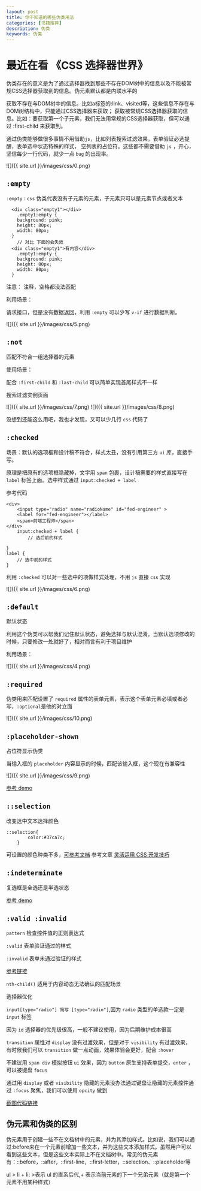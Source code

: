 ```yaml
---
layout: post
title: 你不知道的哪些伪类用法
categories: [书籍推荐]
description: 伪类
keywords: 伪类
---
```


# 最近在看 《CSS 选择器世界》
伪类存在的意义是为了通过选择器找到那些不存在DOM树中的信息以及不能被常规CSS选择器获取到的信息。伪元素默认都是内联水平的

获取不存在与DOM树中的信息。比如a标签的:link、visited等，这些信息不存在与DOM树结构中，只能通过CSS选择器来获取；
获取被常规CSS选择器获取的信息。比如：要获取第一个子元素，我们无法用常规的CSS选择器获取，但可以通过 :first-child 来获取到。

通过伪类能够做很多事情不用借助`js`，比如列表搜索过滤效果，表单验证必选提醒，表单选中状态特殊的样式， 空列表的占位符。这些都不需要借助 `js` ，开心，坚信每少一行代码，就少一点 `bug` 的出现率。


![]({{ site.url }}/images/css/0.png)

## `:empty`

`:empty` : `css` 伪类代表没有子元素的元素，子元素只可以是元素节点或者文本

```
  <div class="empty1"></div>
	.empty1:empty {
    background: pink;
    height: 80px;
    width: 80px;
  }
	// 对比 下面的会失效
  <div class="empty1">有内容</div>
	.empty1:empty {
    background: pink;
    height: 80px;
    width: 80px;
  }
```

注意： 注释，空格都没法匹配

利用场景：

请求接口，但是没有数据返回，利用 `:empty` 可以少写 `v-if` 进行数据判断。

![]({{ site.url }}/images/css/5.png)

## `:not`

匹配不符合一组选择器的元素

使用场景：

配合 `:first-child` 和 `:last-child` 可以简单实现首尾样式不一样

搜索过滤实例页面

![]({{ site.url }}/images/css/7.png)
![]({{ site.url }}/images/css/8.png)

没想到还能这么用吧，我也才发现，又可以少几行 `css` 代码了

## `:checked`

场景：默认的选项框和设计稿不符合，样式太丑，没有引用第三方 `ui` 库，直接手写。

原理是把原有的选项框隐藏掉，文字用 `span` 包裹，设计稿需要的样式直接写在 `label` 标签上面。选中样式通过 `input:checked + label`

参考代码

```
<div>
	<input type="radio" name="radioName" id="fed-engineer" >
	<label for="fed-engineer"></label>
	<span>前端工程师</span>
</div>
	input:checked + label {
		// 选后前的样式

}
label {
	// 选中前的样式
}
```

利用 `:checked` 可以对一些选中的项做样式处理，不用 `js` 直接 `css` 实现

![]({{ site.url }}/images/css/6.png)

## `:default`

默认状态

利用这个伪类可以帮我们记住默认状态，避免选择与默认混淆，当默认选项修改的时候，只要修改一处就好了，相对而言有利于项目维护

利用场景：

![]({{ site.url }}/images/css/4.png)

## `:required`

伪类用来匹配设置了 `required` 属性的表单元素，表示这个表单元素必填或者必写，`:optional`是他的对立面

![]({{ site.url }}/images/css/10.png)

## `:placeholder-shown`

占位符显示伪类

当输入框的 `placeholder` 内容显示的时候，匹配该输入框，这个现在有兼容性

![]({{ site.url }}/images/css/9.png)

[参考 demo](https://demo.cssworld.cn/selector/9/1-1.php)

## `::selection`

改变选中文本选择颜色

```
::selection{
		color:#37ca7c;
	}
```

可设置的颜色种类不多，[可参考文档](https://developer.mozilla.org/zh-CN/docs/Web/CSS/::selection)
参考文章
[灵活运用 CSS 开发技巧](https://juejin.im/post/5d4d0ec651882549594e7293)

## `:indeterminate`

复选框是全选还是半选状态

[参考 demo](https://demo.cssworld.cn/selector/9/2-6.php)

## `:valid :invalid`

`pattern` 检查控件值的正则表达式

`:valid` 表单验证通过的样式

`:invalid` 表单未通过验证的样式

[参考链接](https://codepen.io/JowayYoung/pen/QemxKr)

`nth-child()` 适用于内容动态无法确认的匹配场景

选择器优化

`input[type="radio"] 简写 [type="radio"]`,因为 `radio` 类型的单选款一定是 `input` 标签

因为 `id` 选择器的优先级很高，一般不建议使用，因为后期维护成本很高

`transition` 属性对 `display` 没有过渡效果，但是对于 `visibility` 有过渡效果，有时候我们可以 `transition` 做一点动画，效果体验会更好，配合 `:hover`

不建议用 `span div` 模拟按钮 `ui` 效果，因为 `button` 原生支持表单提交，`enter` ，可以被键盘 `focus`

通过用 `display` 或者 `visibility` 隐藏的元素没办法通过键盘让隐藏的元素控件通过 `:focus` 聚焦，我们可以使用 `opcity` 做到

[截图代码链接](https://github.com/sunseekers/vue-compontent)

## 伪元素和伪类的区别
伪元素用于创建一些不在文档树中的元素，并为其添加样式。比如说，我们可以通过:before来在一个元素前增加一些文本，并为这些文本添加样式。虽然用户可以看到这些文本，但是这些文本实际上不在文档树中。常见的伪元素有：::before，::after，::first-line，::first-letter，::selection、::placeholder等

ul > li + li: >表示 ul 的直系后代,+ 表示当前元素的下一个兄弟元素（就是第一个元素不用某种样式）

